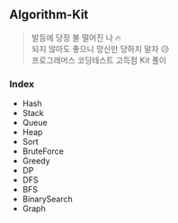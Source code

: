 ## Algorithm-Kit
> 발등에 당장 불 떨어진 나 🔥  
> 되지 않아도 좋으니 망신만 당하지 말자 😥  
> 프로그래머스 코딩테스트 고득점 Kit 풀이  

### Index
- Hash
- Stack
- Queue
- Heap
- Sort
- BruteForce
- Greedy
- DP
- DFS
- BFS
- BinarySearch
- Graph
